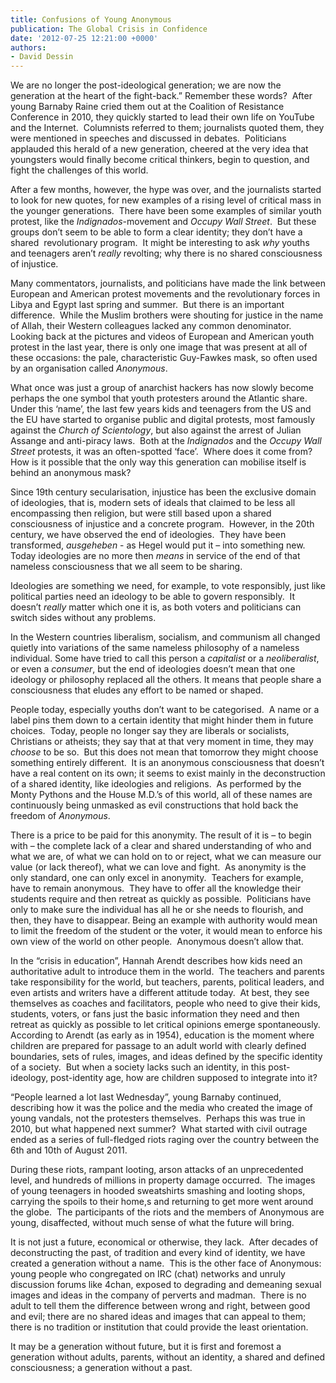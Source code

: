 ```yaml
---
title: Confusions of Young Anonymous
publication: The Global Crisis in Confidence
date: '2012-07-25 12:21:00 +0000'
authors:
- David Dessin
---
```


We are no longer the post-ideological generation; we are now the generation at the heart of the fight-back.” Remember these words?  After young Barnaby Raine cried them out at the Coalition of Resistance Conference in 2010, they quickly started to lead their own life on YouTube and the Internet.  Columnists referred to them; journalists quoted them, they were mentioned in speeches and discussed in debates.  Politicians applauded this herald of a new generation, cheered at the very idea that youngsters would finally become critical thinkers, begin to question, and fight the challenges of this world.

After a few months, however, the hype was over, and the journalists started to look for new quotes, for new examples of a rising level of critical mass in the younger generations.  There have been some examples of similar youth protest, like the <em>Indignados</em>-movement and <em>Occupy Wall Street</em>.  But these groups don’t seem to be able to form a clear identity; they don’t have a shared  revolutionary program.  It might be interesting to ask <em>why</em> youths and teenagers aren’t <em>really</em> revolting; why there is no shared consciousness of injustice.

Many commentators, journalists, and politicians have made the link between European and American protest movements and the revolutionary forces in Libya and Egypt last spring and summer.  But there is an important difference.  While the Muslim brothers were shouting for justice in the name of Allah, their Western colleagues lacked any common denominator.  Looking back at the pictures and videos of European and American youth protest in the last year, there is only one image that was present at all of these occasions: the pale, characteristic Guy-Fawkes mask, so often used by an organisation called <em>Anonymous</em>.

What once was just a group of anarchist hackers has now slowly become perhaps the one symbol that youth protesters around the Atlantic share.  Under this ‘name’, the last few years kids and teenagers from the US and the EU have started to organise public and digital protests, most famously against the <em>Church of Scientology</em>, but also against the arrest of Julian Assange and anti-piracy laws.  Both at the <em>Indignados</em> and the <em>Occupy Wall Street</em> protests, it was an often-spotted ‘face’.  Where does it come from?  How is it possible that the only way this generation can mobilise itself is behind an anonymous mask?

Since 19th century secularisation, injustice has been the exclusive domain of ideologies, that is, modern sets of ideals that claimed to be less all encompassing then religion, but were still based upon a shared consciousness of injustice and a concrete program.  However, in the 20th century, we have observed the end of ideologies.  They have been transformed, <em>ausgeheben</em> - as Hegel would put it – into something new.  Today ideologies are no more then <em>means</em> in service of the end of that nameless consciousness that we all seem to be sharing.

Ideologies are something we need, for example, to vote responsibly, just like political parties need an ideology to be able to govern responsibly.  It doesn’t <em>really</em> matter which one it is, as both voters and politicians can switch sides without any problems.

In the Western countries liberalism, socialism, and communism all changed quietly into variations of the same nameless philosophy of a nameless individual. Some have tried to call this person a <em>capitalist</em> or a <em>neoliberalist</em>, or even a <em>consumer</em>, but the end of ideologies doesn’t mean that one ideology or philosophy replaced all the others. It means that people share a consciousness that eludes any effort to be named or shaped.

People today, especially youths don’t want to be categorised.  A name or a label pins them down to a certain identity that might hinder them in future choices.  Today, people no longer say they are liberals or socialists, Christians or atheists; they say that at that very moment in time, they may <em>choose</em> to be so.  But this does not mean that tomorrow they might choose something entirely different.  It is an anonymous consciousness that doesn’t have a real content on its own; it seems to exist mainly in the deconstruction of a shared identity, like ideologies and religions.  As performed by the Monty Pythons and the House M.D.’s of this world, all of these names are continuously being unmasked as evil constructions that hold back the freedom of <em>Anonymous</em>.

There is a price to be paid for this anonymity. The result of it is – to begin with – the complete lack of a clear and shared understanding of who and what we are, of what we can hold on to or reject, what we can measure our value (or lack thereof), what we can love and fight.  As anonymity is the only standard, one can only excel in anonymity.  Teachers for example, have to remain anonymous.  They have to offer all the knowledge their students require and then retreat as quickly as possible.  Politicians have only to make sure the individual has all he or she needs to flourish, and then, they have to disappear. Being an example with authority would mean to limit the freedom of the student or the voter, it would mean to enforce his own view of the world on other people.  Anonymous doesn’t allow that.

In the “crisis in education”, Hannah Arendt describes how kids need an authoritative adult to introduce them in the world.  The teachers and parents take responsibility for the world, but teachers, parents, political leaders, and even artists and writers have a different attitude today.  At best, they see themselves as coaches and facilitators, people who need to give their kids, students, voters, or fans just the basic information they need and then retreat as quickly as possible to let critical opinions emerge spontaneously.  According to Arendt (as early as in 1954), education is the moment where children are prepared for passage to an adult world with clearly defined boundaries, sets of rules, images, and ideas defined by the specific identity of a society.  But when a society lacks such an identity, in this post-ideology, post-identity age, how are children supposed to integrate into it?

“People learned a lot last Wednesday”, young Barnaby continued, describing how it was the police and the media who created the image of young vandals, not the protesters themselves.  Perhaps this was true in 2010, but what happened next summer?  What started with civil outrage ended as a series of full-fledged riots raging over the country between the 6th and 10th of August 2011.

During these riots, rampant looting, arson attacks of an unprecedented level, and hundreds of millions in property damage occurred.  The images of young teenagers in hooded sweatshirts smashing and looting shops, carrying the spoils to their home,s and returning to get more went around the globe.  The participants of the riots and the members of Anonymous are young, disaffected, without much sense of what the future will bring.

It is not just a future, economical or otherwise, they lack.  After decades of deconstructing the past, of tradition and every kind of identity, we have created a generation without a name.  This is the other face of Anonymous: young people who congregated on IRC (chat) networks and unruly discussion forums like 4chan, exposed to degrading and demeaning sexual images and ideas in the company of perverts and madman.  There is no adult to tell them the difference between wrong and right, between good and evil; there are no shared ideas and images that can appeal to them; there is no tradition or institution that could provide the least orientation.

It may be a generation without future, but it is first and foremost a generation without adults, parents, without an identity, a shared and defined consciousness; a generation without a past.
